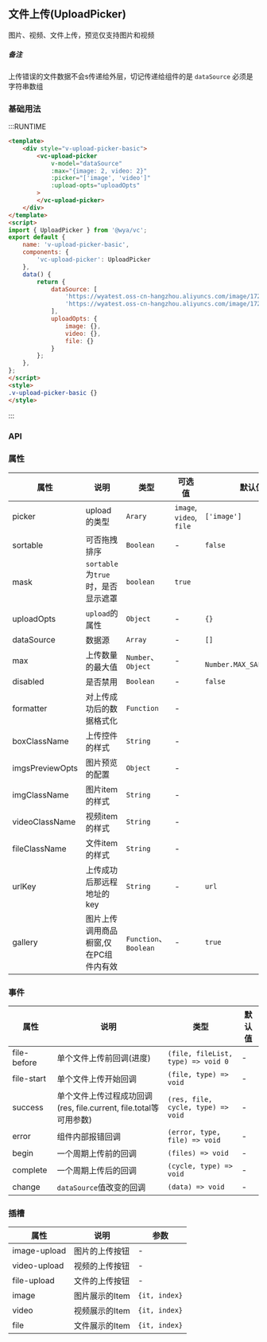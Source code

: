 ## 文件上传(UploadPicker)
图片、视频、文件上传，预览仅支持图片和视频
##### 备注
上传错误的文件数据不会s传递给外层，切记传递给组件的是 `dataSource` 必须是字符串数组

### 基础用法

:::RUNTIME
```html
<template>
    <div style="v-upload-picker-basic">
        <vc-upload-picker
            v-model="dataSource"
            :max="{image: 2, video: 2}"
            :picker="['image', 'video']"
            :upload-opts="uploadOpts"
        >
        </vc-upload-picker>
    </div>
</template>
<script>
import { UploadPicker } from '@wya/vc';
export default {
    name: 'v-upload-picker-basic',
	components: {
		'vc-upload-picker': UploadPicker
	},
	data() {
		return {
			dataSource: [
				'https://wyatest.oss-cn-hangzhou.aliyuncs.com/image/172/20191226/2007790743/test_video.mp4', 
				'https://wyatest.oss-cn-hangzhou.aliyuncs.com/image/172/20200306/0936814587/O1CN01STX58I1HIDIUHqYwP_!!2885750734.jpg!4-4'
            ],
            uploadOpts: {
                image: {},
                video: {},
                file: {}
            }
		};
	},
};
</script>
<style>
.v-upload-picker-basic {}
</style>
```
:::

### API

### 属性

属性 | 说明 | 类型 | 可选值  | 默认值
---|---|---|---|---
picker | upload的类型 | `Arary` | `image`, `video`, `file` | `['image']`
sortable | 可否拖拽排序 | `Boolean` | - | `false`
mask | `sortable`为`true`时，是否显示遮罩 | `boolean` | `true`
uploadOpts | `upload`的属性 | `Object` | - | `{}`
dataSource | 数据源 | `Array` | - | `[]`
max | 上传数量的最大值 | `Number`、`Object` | - | ` Number.MAX_SAFE_INTEGER`
disabled | 是否禁用 | `Boolean` | - | `false`
formatter | 对上传成功后的数据格式化 | `Function` | - | |
boxClassName | 上传控件的样式 | `String` | - | |
imgsPreviewOpts | 图片预览的配置 | `Object` | - | |
imgClassName | 图片item的样式 | `String` | - | |
videoClassName | 视频item的样式 | `String` | - | |
fileClassName | 文件item的样式 | `String` | - | |
urlKey | 上传成功后那远程地址的key | `String` | - |`url` |
gallery | 图片上传调用商品橱窗,仅在PC组件内有效 | `Function`、`Boolean` | - | `true`


### 事件

属性 | 说明 | 类型 | 默认值
---|---|---|---
file-before | 单个文件上传前回调(进度) | `(file, fileList, type) => void 0` | -
file-start | 单个文件上传开始回调 | `(file, type) => void` | -
success | 单个文件上传过程成功回调(res, file.current, file.total等可用参数) | `(res, file, cycle, type) => void` | -
error | 组件内部报错回调 | `(error, type, file) => void` | -
begin | 一个周期上传前的回调 | `(files) => void` | -
complete | 一个周期上传后的回调 | `(cycle, type) => void` | -
change | `dataSource`值改变的回调 | `(data) => void` | -

### 插槽

属性 | 说明 | 参数
---|---|---
image-upload | 图片的上传按钮 | -
video-upload | 视频的上传按钮 | -
file-upload | 文件的上传按钮 | -
image | 图片展示的Item | `{it, index}`
video | 视频展示的Item | `{it, index}`
file | 文件展示的Item | `{it, index}`